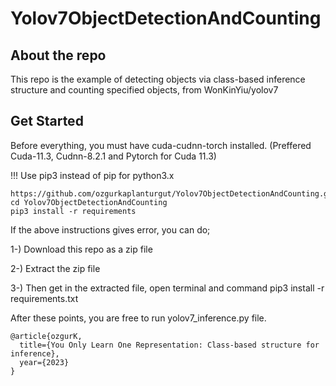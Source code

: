 # Yolov7ObjectDetectionAndCounting

## About the repo

This repo is the example of detecting objects via class-based inference structure and counting specified objects, from WonKinYiu/yolov7

## Get Started

Before everything, you must have cuda-cudnn-torch installed. (Preffered Cuda-11.3, Cudnn-8.2.1 and Pytorch for Cuda 11.3)

!!! Use pip3 instead of pip for python3.x 

```
https://github.com/ozgurkaplanturgut/Yolov7ObjectDetectionAndCounting.git
cd Yolov7ObjectDetectionAndCounting
pip3 install -r requirements
```

If the above instructions gives error, you can do;

1-) Download this repo as a zip file

2-) Extract the zip file

3-) Then get in the extracted file, open terminal and command pip3 install -r requirements.txt

After these points, you are free to run yolov7_inference.py file.


```
@article{ozgurK,
  title={You Only Learn One Representation: Class-based structure for inference},
  year={2023}
}
```
